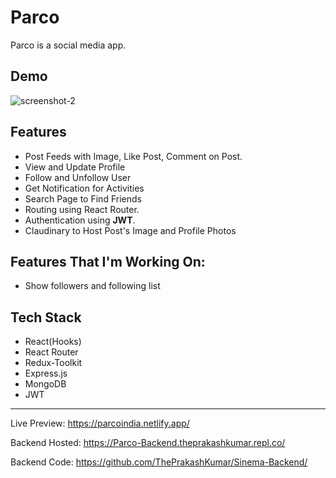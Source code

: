 # Parco

Parco is a social media app.

## Demo

![screenshot-2](https://res.cloudinary.com/theprakashkumar/image/upload/v1692710320/Project%20Screenshot/Parco/Parco-Collage_duokzo.jpg)

## Features

- Post Feeds with Image, Like Post, Comment on Post.
- View and Update Profile
- Follow and Unfollow User
- Get Notification for Activities
- Search Page to Find Friends
- Routing using React Router.
- Authentication using **JWT**.
- Claudinary to Host Post's Image and Profile Photos

## Features That I'm Working On:

- Show followers and following list

## Tech Stack

- React(Hooks)
- React Router
- Redux-Toolkit
- Express.js
- MongoDB
- JWT

---

Live Preview: https://parcoindia.netlify.app/

Backend Hosted: https://Parco-Backend.theprakashkumar.repl.co/

Backend Code: https://github.com/ThePrakashKumar/Sinema-Backend/
